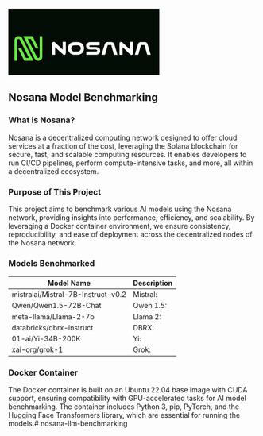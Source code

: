 

![Nosana Logo](img/nosana_logo.png)
## Nosana Model Benchmarking


### What is Nosana?

Nosana is a decentralized computing network designed to offer cloud services at a fraction of the cost, leveraging the Solana blockchain for secure, fast, and scalable computing resources. It enables developers to run CI/CD pipelines, perform compute-intensive tasks, and more, all within a decentralized ecosystem.


### Purpose of This Project

This project aims to benchmark various AI models using the Nosana network, providing insights into performance, efficiency, and scalability. By leveraging a Docker container environment, we ensure consistency, reproducibility, and ease of deployment across the decentralized nodes of the Nosana network.


### Models Benchmarked
| Model Name | Description |
|------------|-------------|
| mistralai/Mistral-7B-Instruct-v0.2 | Mistral: |
| Qwen/Qwen1.5-72B-Chat | Qwen 1.5: |
| meta-llama/Llama-2-7b | Llama 2: |
| databricks/dbrx-instruct | DBRX: |
| 01-ai/Yi-34B-200K | Yi: |
| xai-org/grok-1 | Grok: |



### Docker Container

The Docker container is built on an Ubuntu 22.04 base image with CUDA support, ensuring compatibility with GPU-accelerated tasks for AI model benchmarking. The container includes Python 3, pip, PyTorch, and the Hugging Face Transformers library, which are essential for running the models.# nosana-llm-benchmarking
